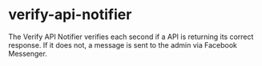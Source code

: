 # verify-api-notifier
The Verify API Notifier verifies each second if a API is returning its correct response. If it does not, a message is sent to the admin via Facebook Messenger.
